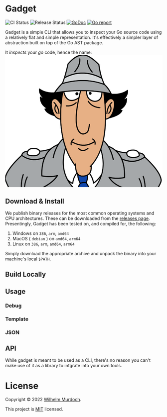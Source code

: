 # Gadget

![CI Status](https://github.com/wilhelm-murdoch/go-gadget/actions/workflows/ci.yml/badge.svg)
![Release Status](https://github.com/wilhelm-murdoch/go-gadget/actions/workflows/release.yml/badge.svg)
[![GoDoc](https://godoc.org/github.com/wilhelm-murdoch/go-gadget?status.svg)](https://pkg.go.dev/github.com/wilhelm-murdoch/go-gadget)
[![Go report](https://goreportcard.com/badge/github.com/wilhelm-murdoch/go-gadget)](https://goreportcard.com/report/github.com/wilhelm-murdoch/go-gadget)

Gadget is a simple CLI that allows you to inspect your Go source code using a relatively flat and simple representation. It's effectively a simpler layer of abstraction built on top of the Go AST package.

It _inspects_ your _go_ code, hence the name:
![Go-go Gadget!](gadget.png)

## Download & Install

We publish binary releases for the most common operating systems and CPU architectures. These can be downloaded from the [releases page](https://github.com/wilhelm-murdoch/go-gadget/releases). Presentingly, Gadget has been tested on, and compiled for, the following:
1. Windows on `386`, `arm`, `amd64`
2. MacOS ( `debian` ) on `amd64`, `arm64`
3. Linux on `386`, `arm`, `amd64`, `arm64`

Simply download the appropriate archive and unpack the binary into your machine's local `$PATH`.

## Build Locally

## Usage

### Debug
### Template
### JSON

## API

While gadget is meant to be used as a CLI, there's no reason you can't make use of it as a library to intgrate into your own tools.

# License
Copyright © 2022 [Wilhelm Murdoch](https://wilhelm.codes).

This project is [MIT](./LICENSE) licensed.
